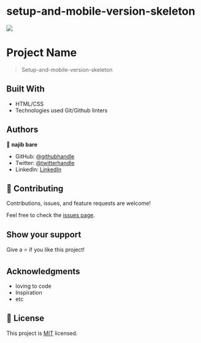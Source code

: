 # setup-and-mobile-version-skeleton

![](https://img.shields.io/badge/Microverse-blueviolet)

# Project Name

> Setup-and-mobile-version-skeleton

## Built With

- HTML/CSS
- Technologies used Git/Github
linters

## Authors

👤 **najib bare**

- GitHub: [@githubhandle](https://github.com/najibbare)
- Twitter: [@twitterhandle](https://twitter.com/najibbare)
- LinkedIn: [LinkedIn](https://www.linkedin.com/feed/najibbare)

## 🤝 Contributing

Contributions, issues, and feature requests are welcome!

Feel free to check the [issues page](../../issues/).

## Show your support

Give a ⭐️ if you like this project!

## Acknowledgments

- loving to code
- Inspiration
- etc

## 📝 License

This project is [MIT](./MIT.md) licensed.